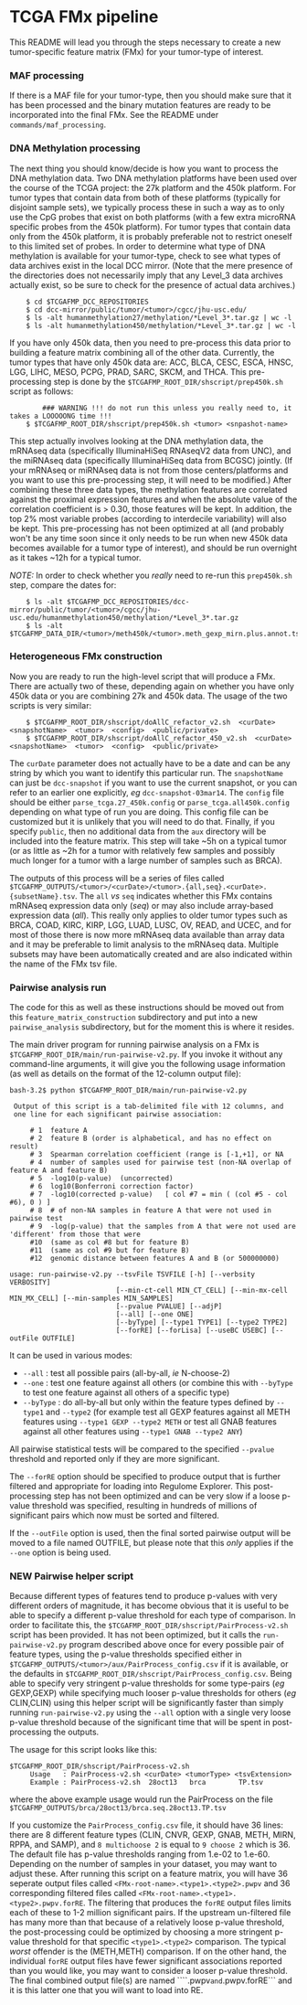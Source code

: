 # TCGA FMx pipeline

This README will lead you through the steps necessary to create a new tumor-specific feature matrix (FMx) 
for your tumor-type of interest.

### MAF processing
If there is a MAF file for your tumor-type, then you should make sure that it has been processed and the binary mutation features are ready to be incorporated into the final FMx.  See the README under ```commands/maf_processing```.

### DNA Methylation processing
The next thing you should know/decide is how you want to process the DNA methylation data.  Two DNA methylation platforms have been used over the course of the TCGA project: the 27k platform and the 450k platform.  For tumor types that contain data from both of these platforms (typically for disjoint sample sets), we typically process these in such a way as to only use the CpG probes that exist on both platforms (with a few extra microRNA specific probes from the 450k platform).  For tumor types that contain data only from the 450k platform, it is probably preferable not to restrict oneself to this limited set of probes.  In order to determine what type of DNA methylation is available for your tumor-type, check to see what types of data archives exist in the local DCC mirror.  (Note that the mere presence of the directories does not necessarily imply that any Level_3 data archives actually exist, so be sure to check for the presence of actual data archives.)

```
	$ cd $TCGAFMP_DCC_REPOSITORIES
	$ cd dcc-mirror/public/tumor/<tumor>/cgcc/jhu-usc.edu/
	$ ls -alt humanmethylation27/methylation/*Level_3*.tar.gz | wc -l
	$ ls -alt humanmethylation450/methylation/*Level_3*.tar.gz | wc -l
```

If you have only 450k data, then you need to pre-process this data prior to building a feature matrix combining all of the other data.  Currently, the tumor types that have only 450k data are: ACC, BLCA, CESC, ESCA, HNSC, LGG, LIHC, MESO, PCPG, PRAD, SARC, SKCM, and THCA.  This pre-processing step is done by the ``` $TCGAFMP_ROOT_DIR/shscript/prep450k.sh ``` script as follows:

```
        ### WARNING !!! do not run this unless you really need to, it takes a LOOOOONG time !!!
	$ $TCGAFMP_ROOT_DIR/shscript/prep450k.sh <tumor> <snpashot-name>
```

This step actually involves looking at the DNA methylation data, the mRNAseq data (specifically IlluminaHiSeq RNAseqV2 data from UNC), and the miRNAseq data (specifically IlluminaHiSeq data from BCGSC) jointly.  (If your mRNAseq or miRNAseq data is not from those centers/platforms and you want to use this pre-processing step, it will need to be modified.)  After combining these three data types, the methylation features are correlated against the proximal expression features and when the absolute value of the correlation coefficient is > 0.30, those features will be kept.  In addition, the top 2% most variable probes (according to interdecile variability) will also be kept.  This pre-processing has not been optimized at all (and probably won't be any time soon since it only needs to be run when new 450k data becomes available for a tumor type of interest), and should be run overnight as it takes ~12h for a typical tumor.

*NOTE:* In order to check whether you *really* need to re-run this ```prep450k.sh``` step, compare the dates for:

```
	$ ls -alt $TCGAFMP_DCC_REPOSITORIES/dcc-mirror/public/tumor/<tumor>/cgcc/jhu-usc.edu/humanmethylation450/methylation/*Level_3*.tar.gz
	$ ls -alt $TCGAFMP_DATA_DIR/<tumor>/meth450k/<tumor>.meth_gexp_mirn.plus.annot.tsv
```

### Heterogeneous FMx construction
Now you are ready to run the high-level script that will produce a FMx.  There are actually two of these, depending again on whether you have only 450k data or you are combining 27k and 450k data.  The usage of the two scripts is very similar:

```
	$ $TCGAFMP_ROOT_DIR/shscript/doAllC_refactor_v2.sh  <curDate>  <snapshotName>  <tumor>  <config>  <public/private>
	$ $TCGAFMP_ROOT_DIR/shscript/doAllC_refactor_450_v2.sh  <curDate>  <snapshotName>  <tumor>  <config>  <public/private>
```

The ```curDate``` parameter does not actually have to be a date and can be any string by which you want to identify this particular run.  The ```snapshotName``` can just be ```dcc-snapshot``` if you want to use the current snapshot, or you can refer to an earlier one explicitly, *eg* ```dcc-snapshot-03mar14```.  The ```config``` file should be either ```parse_tcga.27_450k.config``` or ```parse_tcga.all450k.config``` depending on what type of run you are doing.  This config file can be customized but it is unlikely that you will need to do that.  Finally, if you specify ```public```, then no additional data from the ```aux``` directory will be included into the feature matrix.  This step will take ~5h on a typical tumor (or as little as ~2h for a tumor with relatively few samples and possibly much longer for a tumor with a large number of samples such as BRCA).

The outputs of this process will be a series of files called ```$TCGAFMP_OUTPUTS/<tumor>/<curDate>/<tumor>.{all,seq}.<curDate>.{subsetName}.tsv```.  The ```all``` *vs* ```seq``` indicates whether this FMx contains mRNAseq expression data only (*seq*) or may also include array-based expression data (*all*).  This really only applies to older tumor types such as BRCA, COAD, KIRC, KIRP, LGG, LUAD, LUSC, OV, READ, and UCEC, and for most of those there is now more mRNAseq data available than array data and it may be preferable to limit analysis to the mRNAseq data.  Multiple subsets may have been automatically created and are also indicated within the name of the FMx tsv file.

### Pairwise analysis run
The code for this as well as these instructions should be moved out from this ```feature_matrix_construction``` subdirectory and put into a new ```pairwise_analysis``` subdirectory, but for the moment this is where it resides.

The main driver program for running pairwise analysis on a FMx is ```$TCGAFMP_ROOT_DIR/main/run-pairwise-v2.py```.  If you invoke it without any command-line arguments, it will give you the following usage information (as well as details on the format of the 12-column output file):

```
bash-3.2$ python $TCGAFMP_ROOT_DIR/main/run-pairwise-v2.py

 Output of this script is a tab-delimited file with 12 columns, and
 one line for each significant pairwise association:

     # 1  feature A
     # 2  feature B (order is alphabetical, and has no effect on result)
     # 3  Spearman correlation coefficient (range is [-1,+1], or NA
     # 4  number of samples used for pairwise test (non-NA overlap of feature A and feature B)
     # 5  -log10(p-value)  (uncorrected)
     # 6  log10(Bonferroni correction factor)
     # 7  -log10(corrected p-value)   [ col #7 = min ( (col #5 - col #6), 0 ) ]
     # 8  # of non-NA samples in feature A that were not used in pairwise test
     # 9  -log(p-value) that the samples from A that were not used are 'different' from those that were
     #10  (same as col #8 but for feature B)
     #11  (same as col #9 but for feature B)
     #12  genomic distance between features A and B (or 500000000)

usage: run-pairwise-v2.py --tsvFile TSVFILE [-h] [--verbsity VERBOSITY]
                          [--min-ct-cell MIN_CT_CELL] [--min-mx-cell MIN_MX_CELL] [--min-samples MIN_SAMPLES]
                          [--pvalue PVALUE] [--adjP] 
                          [--all] [--one ONE] 
                          [--byType] [--type1 TYPE1] [--type2 TYPE2]
                          [--forRE] [--forLisa] [--useBC USEBC] [--outFile OUTFILE]

```

It can be used in various modes:

- ```--all``` : test all possible pairs (all-by-all, *ie* N-choose-2)
- ```--one``` : test one feature against all others (or combine this with ```--byType``` to test one feature against all others of a specific type)
- ```--byType``` : do all-by-all but only within the feature types defined by ```--type1``` and ```--type2``` (for example test all GEXP features against all METH features using ```--type1 GEXP --type2 METH``` or test all GNAB features against all other features using ```--type1 GNAB --type2 ANY```)

All pairwise statistical tests will be compared to the specified ```--pvalue``` threshold and reported only if they are more significant.

The ```--forRE``` option should be specified to produce output that is further filtered and appropriate for loading into Regulome Explorer.  This post-processing step has not been optimized and can be very slow if a loose p-value threshold was specified, resulting in hundreds of millions of significant pairs which now must be sorted and filtered.

If the ```--outFile``` option is used, then the final sorted pairwise output will be moved to a file named OUTFILE, but please note that this *only* applies if the ```--one``` option is being used.

### NEW Pairwise helper script
Because different types of features tend to produce p-values with very different orders of magnitude, it has become obvious that it is useful to be able to specify a different p-value threshold for each type of comparison.  In order to facilitate this, the ```$TCGAFMP_ROOT_DIR/shscript/PairProcess-v2.sh``` script has been provided.  It has not been optimized, but it calls the ```run-pairwise-v2.py``` program described above once for every possible pair of feature types, using the p-value thresholds specified either in ```$TCGAFMP_OUTPUTS/<tumor>/aux/PairProcess_config.csv``` if it is available, or the defaults in ```$TCGAFMP_ROOT_DIR/shscript/PairProcess_config.csv```.  Being able to specify very stringent p-value thresholds for some type-pairs (*eg* GEXP,GEXP) while specifying much looser p-value thresholds for others (*eg* CLIN,CLIN) using this helper script will be significantly faster than simply running ```run-pairwise-v2.py``` using the ```--all``` option with a single very loose p-value threshold because of the significant time that will be spent in post-processing the outputs.

The usage for this script looks like this:
```
$TCGAFMP_ROOT_DIR/shscript/PairProcess-v2.sh
     Usage   : PairProcess-v2.sh <curDate> <tumorType> <tsvExtension>
     Example : PairProcess-v2.sh  28oct13   brca        TP.tsv
```
where the above example usage would run the PairProcess on the file ```$TCGAFMP_OUTPUTS/brca/28oct13/brca.seq.28oct13.TP.tsv```

If you customize the ```PairProcess_config.csv``` file, it should have 36 lines: there are 8 different feature types (CLIN, CNVR, GEXP, GNAB, METH, MIRN, RPPA, and SAMP), and ```8 multichoose 2``` is equal to ```9 choose 2``` which is 36.  The default file has p-value thresholds ranging from 1.e-02 to 1.e-60.  Depending on the number of samples in your dataset, you may want to adjust these.  After running this script on a feature matrix, you will have 36 seperate output files called ```<FMx-root-name>.<type1>.<type2>.pwpv``` and 36 corresponding filtered files called ```<FMx-root-name>.<type1>.<type2>.pwpv.forRE```.  The filtering that produces the ```forRE``` output files limits each of these to 1-2 million significant pairs.  If the upstream un-filtered file has many more than that because of a relatively loose p-value threshold, the post-processing could be optimized by choosing a more stringent p-value threshold for that specific ```<type1>.<type2>``` comparison.  The typical *worst* offender is the (METH,METH) comparison.  If on the other hand, the individual ```forRE``` output files have fewer significant associations reported than you would like, you may want to consider a looser p-value threshold.  The final combined output file(s) are named ````<FMx-root-name>.pwpv``` and ```<FMx-root-name>.pwpv.forRE``` and it is this latter one that you will want to load into RE.


